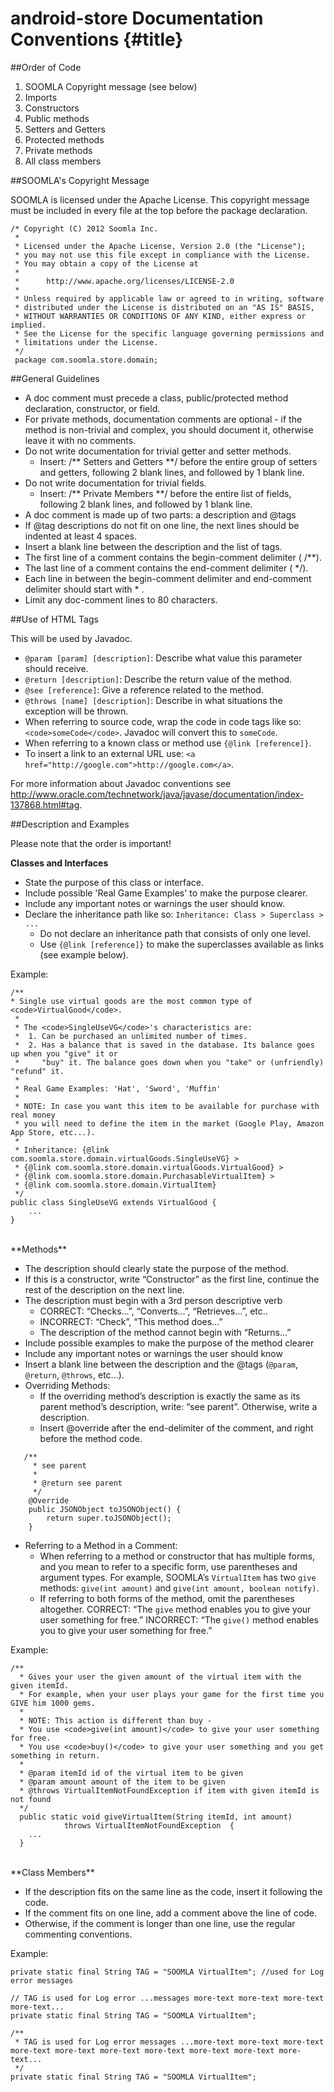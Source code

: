 **android-store Documentation Conventions**	{#title}
=====================


##Order of Code


 1. SOOMLA Copyright message (see below)
 2. Imports
 3. Constructors
 4. Public methods
 5. Setters and Getters
 6. Protected methods
 7. Private methods
 8. All class members



##SOOMLA's Copyright Message


SOOMLA is licensed under the Apache License. This copyright message must be included in every file at the top before the package declaration.

```
/* Copyright (C) 2012 Soomla Inc.
 *
 * Licensed under the Apache License, Version 2.0 (the "License");
 * you may not use this file except in compliance with the License.
 * You may obtain a copy of the License at
 *
 *      http://www.apache.org/licenses/LICENSE-2.0
 *
 * Unless required by applicable law or agreed to in writing, software
 * distributed under the License is distributed on an "AS IS" BASIS,
 * WITHOUT WARRANTIES OR CONDITIONS OF ANY KIND, either express or implied.
 * See the License for the specific language governing permissions and
 * limitations under the License.
 */
 package com.soomla.store.domain;

```

##General Guidelines


 - A doc comment must precede a class, public/protected method declaration, constructor, or field.
 - For private methods, documentation comments are optional - if the method is non-trivial and complex, you should document it, otherwise leave it with no comments.
 - Do not write documentation for trivial getter and setter methods.
     - Insert: 	/** Setters and Getters **/    before the entire group of setters and getters, following 2 blank lines, and followed by 1 blank line.
 - Do not write documentation for trivial fields.
     - Insert: 	/** Private Members **/    before the entire list of fields, following 2 blank lines, and followed by 1 blank line.
 - A doc comment is made up of two parts: a description and @tags 
 - If @tag descriptions do not fit on one line, the next lines should be indented at least 4 spaces.
 - Insert a blank line between the description and the list of tags.
 - The first line of a comment contains the begin-comment delimiter ( /**).
 - The last line of a comment contains the end-comment delimiter ( */).
 - Each line in between the begin-comment delimiter and end-comment delimiter should start with * .
 - Limit any doc-comment lines to 80 characters.


##Use of HTML Tags

This will be used by Javadoc.

 - `@param [param] [description]`: Describe what value this parameter should receive.
 - `@return [description]`: Describe the return value of the method.
 - `@see [reference]`: Give a reference related to the method.
 - `@throws [name] [description]`: Describe in what situations the exception will be thrown.
 - When referring to source code, wrap the code in code tags like so: `<code>someCode</code>`. Javadoc will convert this to `someCode`. 
 - When referring to a known class or method use `{@link [reference]}`.
 - To insert a link to an external URL use: `<a href="http://google.com">http://google.com</a>`.

For more information about Javadoc conventions see http://www.oracle.com/technetwork/java/javase/documentation/index-137868.html#tag.


##Description and Examples

Please note that the order is important!
<br>

**Classes and Interfaces**

 - State the purpose of this class or interface.
 - Include possible 'Real Game Examples' to make the purpose clearer.
 - Include any important notes or warnings the user should know.
 - Declare the inheritance path like so: 
 `Inheritance: Class > Superclass > ...`
     - Do not declare an inheritance path that consists of only one level.
     - Use `{@link [reference]}` to make the superclasses available as links (see example below).

Example:
```
/**
* Single use virtual goods are the most common type of <code>VirtualGood</code>.
 *
 * The <code>SingleUseVG</code>'s characteristics are:
 *  1. Can be purchased an unlimited number of times.
 *  2. Has a balance that is saved in the database. Its balance goes up when you "give" it or
 *     "buy" it. The balance goes down when you "take" or (unfriendly) "refund" it.
 *
 * Real Game Examples: 'Hat', 'Sword', 'Muffin'
 *
 * NOTE: In case you want this item to be available for purchase with real money
 * you will need to define the item in the market (Google Play, Amazon App Store, etc...).
 *
 * Inheritance: {@link com.soomla.store.domain.virtualGoods.SingleUseVG} >
 * {@link com.soomla.store.domain.virtualGoods.VirtualGood} >
 * {@link com.soomla.store.domain.PurchasableVirtualItem} >
 * {@link com.soomla.store.domain.VirtualItem}
 */
public class SingleUseVG extends VirtualGood {
    ...
}
```


<br>
**Methods**

 - The description should clearly state the purpose of the method.
 - If this is a constructor, write “Constructor” as the first line, continue the rest of the description on the next line.
 - The description must begin with a 3rd person descriptive verb
     - CORRECT: “Checks…”, “Converts…”, “Retrieves...”, etc.. 
     - INCORRECT: “Check”, “This method does…” 
     - The description of the method cannot begin with “Returns…”
 - Include possible examples to make the purpose of the method clearer
 - Include any important notes or warnings the user should know
 - Insert a blank line between the description and the @tags (`@param`, `@return`, `@throws`, etc...).
 - Overriding Methods: 
     - If the overriding method’s description is exactly the same as its parent method’s description, write: “see parent”. Otherwise, write a description.
     - Insert @override after the end-delimiter of the comment, and right before the method code.
```     
   /**
     * see parent
     *
     * @return see parent
     */
    @Override
    public JSONObject toJSONObject() {
        return super.toJSONObject();
    }
```
- Referring to a Method in a Comment: 
     - When referring to a method or constructor that has multiple forms, and you mean to refer to a specific form, use parentheses and argument types. For example, SOOMLA’s `VirtualItem` has two `give` methods: `give(int amount)` and `give(int amount, boolean notify)`. 
     - If referring to both forms of the method, omit the parentheses altogether.
CORRECT: “The `give` method enables you to give your user something for free.” 
INCORRECT: “The `give()` method enables you to give your user something for free.” 

Example:
```
/**
  * Gives your user the given amount of the virtual item with the given itemId.
  * For example, when your user plays your game for the first time you GIVE him 1000 gems.
  *
  * NOTE: This action is different than buy -
  * You use <code>give(int amount)</code> to give your user something for free.
  * You use <code>buy()</code> to give your user something and you get something in return.
  *
  * @param itemId id of the virtual item to be given
  * @param amount amount of the item to be given
  * @throws VirtualItemNotFoundException if item with given itemId is not found
  */
  public static void giveVirtualItem(String itemId, int amount)
            throws VirtualItemNotFoundException  {
    ...
  }
```
<br>
**Class Members**

- If the description fits on the same line as the code, insert it following the code.
- If the comment fits on one line, add a comment above the line of code. 
- Otherwise, if the comment is longer than one line, use the regular commenting conventions.

Example:
```
private static final String TAG = "SOOMLA VirtualItem"; //used for Log error messages

// TAG is used for Log error ...messages more-text more-text more-text more-text...
private static final String TAG = "SOOMLA VirtualItem"; 

/** 
 * TAG is used for Log error messages ...more-text more-text more-text more-text more-text more-text more-text more-text more-text more-text...
 */
private static final String TAG = "SOOMLA VirtualItem"; 

```

 

     



 

 


   